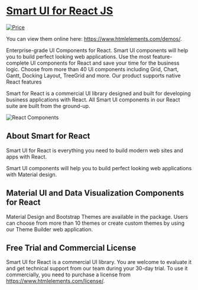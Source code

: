﻿# [Smart UI for React JS](https://www.htmlelements.com/docs/react/)

[![Price](https://img.shields.io/badge/price-COMMERCIAL-0098f7.svg)](https://jqwidgets.com/license/)

You can view them online here: https://www.htmlelements.com/demos/.

Enterprise-grade UI Components for React. Smart UI components will help you to build perfect looking web applications. Use the most feature-complete UI components for React and save your time for the business logic. Choose from more than 40 UI components including Grid, Chart, Gantt, Docking Layout, TreeGrid and more. Our product supports native React features 


Smart for React is a commercial UI library designed and built for developing business applications with React. All Smart UI components in our React suite are built from the ground-up.

![React Components](https://www.htmlelements.com/react/react-grid-web-component-dark-mode.png)

## About Smart for React

Smart UI for React is everything you need to build modern web sites and apps with React.

Smart UI components will help you to build perfect looking web applications with Material design.

## Material UI and Data Visualization Components for React

Material Design and Bootstrap Themes are available in the package. Users can choose from more than 10 themes or create custom themes by using our Theme Builder web application.

## Free Trial and Commercial License

Smart UI for React is a commercial UI library. You are welcome to evaluate it and get technical support from our team during your 30-day trial.
To use it commercially, you need to purchase a license from https://www.htmlelements.com/license/. 

